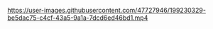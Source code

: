 https://user-images.githubusercontent.com/47727946/199230329-be5dac75-c4cf-43a5-9a1a-7dcd6ed46bd1.mp4
